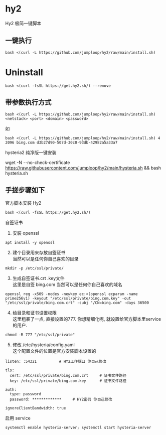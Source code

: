 # hy2
Hy2 极简一键脚本

## 一键执行

```
bash <(curl -L https://github.com/jumploop/hy2/raw/main/install.sh)
```

# Uninstall
```
bash <(curl -fsSL https://get.hy2.sh/) --remove
```

## 带参数执行方式
```
bash <(curl -L https://github.com/jumploop/hy2/raw/main/install.sh) <netstack> <port> <domain> <password>
```
如
```
bash <(curl -L https://github.com/jumploop/hy2/raw/main/install.sh) 4 2096 bing.com d3b27d90-507d-30c0-93db-42982a5a33a7
```

hysteria2 纯净版一键安装

wget -N --no-check-certificate https://raw.githubusercontent.com/jumploop/hy2/main/hysteria.sh && bash hysteria.sh


## 手搓步骤如下

官方脚本安装 Hy2  
```
bash <(curl -fsSL https://get.hy2.sh/)
```

自签证书  
1. 安装 openssl
```
apt install -y openssl
```   
2. 建个目录用来存放自签证书  
   当然可以是任何你自己喜欢的目录
```
mkdir -p /etc/ssl/private/
```
3. 生成自签证书.crt .key文件  
   这里是自签 bing.com 当然可以是任何你自己喜欢的域名
```
openssl req -x509 -nodes -newkey ec:<(openssl ecparam -name prime256v1) -keyout "/etc/ssl/private/bing.com.key" -out "/etc/ssl/private/bing.com.crt" -subj "/CN=bing.com" -days 36500
```   
4. 给目录和证书设置权限  
   这里粗暴了一点, 直接设置的777. 你想精细化呢, 就设置给官方脚本里service的用户.
```
chmod -R 777 "/etc/ssl/private"
```
5. 修改 /etc/hysteria/config.yaml  
   这个配置文件的位置是官方安装脚本设置的
```
listen: :54321          # HY2工作端口 你自己修改

tls:
  cert: /etc/ssl/private/bing.com.crt     # 证书文件路径
  key: /etc/ssl/private/bing.com.key      # 证书文件路径

auth:
  type: password
  password: *************     # HY2密码 你自己修改

ignoreClientBandwidth: true
```

启用 service  
```
systemctl enable hysteria-server; systemctl start hysteria-server
```
